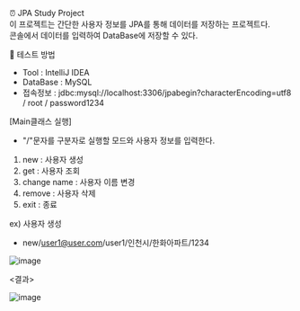 ⏰ JPA Study Project</br>
이 프로젝트는 간단한 사용자 정보를 JPA를 통해 데이터를 저장하는 프로젝트다.</br>
콘솔에서 데이터를 입력하여 DataBase에 저장할 수 있다.
</br>

🧪 테스트 방법
- Tool : IntelliJ IDEA
- DataBase : MySQL
- 접속정보 : jdbc:mysql://localhost:3306/jpabegin?characterEncoding=utf8 / root / password1234

[Main클래스 실행]
- "/"문자를 구분자로 실행할 모드와 사용자 정보를 입력한다. 
1. new : 사용자 생성
2. get : 사용자 조회
3. change name : 사용자 이름 변경
4. remove : 사용자 삭제
5. exit : 종료


ex) 사용자 생성
- new/user1@user.com/user1/인천시/한화아파트/1234
  
![image](https://github.com/user-attachments/assets/bd0c0112-117b-4648-98ed-4065be19a85b)

<결과>

![image](https://github.com/user-attachments/assets/1dda677f-81fa-42f5-a30d-e1117b363cb6)

